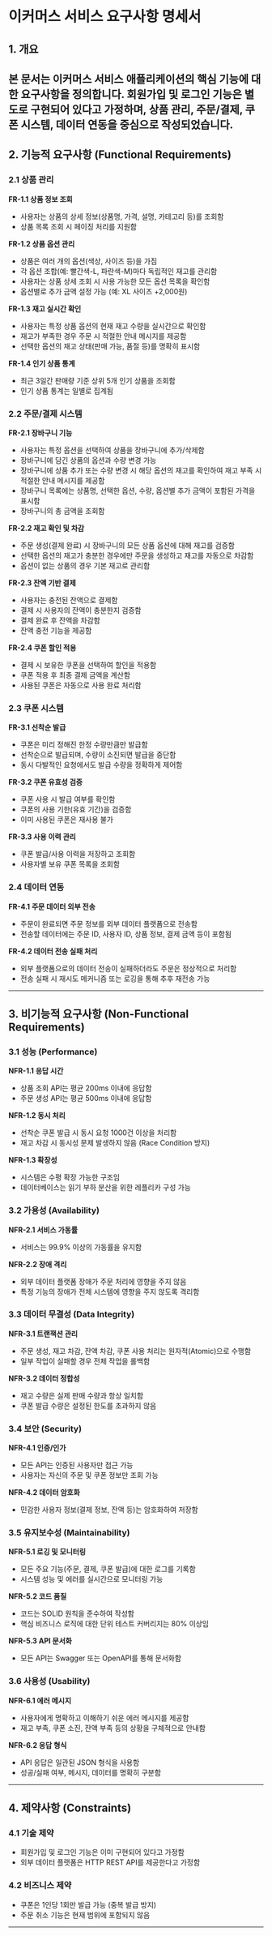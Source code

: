 # 이커머스 서비스 요구사항 명세서

## 1. 개요
본 문서는 이커머스 서비스 애플리케이션의 핵심 기능에 대한 요구사항을 정의합니다.
회원가입 및 로그인 기능은 별도로 구현되어 있다고 가정하며, 상품 관리, 주문/결제, 쿠폰 시스템, 데이터 연동을 중심으로 작성되었습니다.
---

## 2. 기능적 요구사항 (Functional Requirements)

### 2.1 상품 관리
**FR-1.1 상품 정보 조회**
- 사용자는 상품의 상세 정보(상품명, 가격, 설명, 카테고리 등)를 조회함
- 상품 목록 조회 시 페이징 처리를 지원함

**FR-1.2 상품 옵션 관리**
- 상품은 여러 개의 옵션(색상, 사이즈 등)을 가짐
- 각 옵션 조합(예: 빨간색-L, 파란색-M)마다 독립적인 재고를 관리함
- 사용자는 상품 상세 조회 시 사용 가능한 모든 옵션 목록을 확인함
- 옵션별로 추가 금액 설정 가능 (예: XL 사이즈 +2,000원)

**FR-1.3 재고 실시간 확인**
- 사용자는 특정 상품 옵션의 현재 재고 수량을 실시간으로 확인함
- 재고가 부족한 경우 주문 시 적절한 안내 메시지를 제공함
- 선택한 옵션의 재고 상태(판매 가능, 품절 등)를 명확히 표시함

**FR-1.4 인기 상품 통계**
- 최근 3일간 판매량 기준 상위 5개 인기 상품을 조회함
- 인기 상품 통계는 일별로 집계됨

### 2.2 주문/결제 시스템
**FR-2.1 장바구니 기능**
- 사용자는 특정 옵션을 선택하여 상품을 장바구니에 추가/삭제함
- 장바구니에 담긴 상품의 옵션과 수량 변경 가능
- 장바구니에 상품 추가 또는 수량 변경 시 해당 옵션의 재고를 확인하여 재고 부족 시 적절한 안내 메시지를 제공함
- 장바구니 목록에는 상품명, 선택한 옵션, 수량, 옵션별 추가 금액이 포함된 가격을 표시함
- 장바구니의 총 금액을 조회함

**FR-2.2 재고 확인 및 차감**
- 주문 생성(결제 완료) 시 장바구니의 모든 상품 옵션에 대해 재고를 검증함
- 선택한 옵션의 재고가 충분한 경우에만 주문을 생성하고 재고를 자동으로 차감함
- 옵션이 없는 상품의 경우 기본 재고로 관리함

**FR-2.3 잔액 기반 결제**
- 사용자는 충전된 잔액으로 결제함
- 결제 시 사용자의 잔액이 충분한지 검증함
- 결제 완료 후 잔액을 차감함
- 잔액 충전 기능을 제공함

**FR-2.4 쿠폰 할인 적용**
- 결제 시 보유한 쿠폰을 선택하여 할인을 적용함
- 쿠폰 적용 후 최종 결제 금액을 계산함
- 사용된 쿠폰은 자동으로 사용 완료 처리함

### 2.3 쿠폰 시스템
**FR-3.1 선착순 발급**
- 쿠폰은 미리 정해진 한정 수량만큼만 발급함
- 선착순으로 발급되며, 수량이 소진되면 발급을 중단함
- 동시 다발적인 요청에서도 발급 수량을 정확하게 제어함

**FR-3.2 쿠폰 유효성 검증**
- 쿠폰 사용 시 발급 여부를 확인함
- 쿠폰의 사용 기한(유효 기간)을 검증함
- 이미 사용된 쿠폰은 재사용 불가

**FR-3.3 사용 이력 관리**
- 쿠폰 발급/사용 이력을 저장하고 조회함
- 사용자별 보유 쿠폰 목록을 조회함

### 2.4 데이터 연동
**FR-4.1 주문 데이터 외부 전송**
- 주문이 완료되면 주문 정보를 외부 데이터 플랫폼으로 전송함
- 전송할 데이터에는 주문 ID, 사용자 ID, 상품 정보, 결제 금액 등이 포함됨

**FR-4.2 데이터 전송 실패 처리**
- 외부 플랫폼으로의 데이터 전송이 실패하더라도 주문은 정상적으로 처리함
- 전송 실패 시 재시도 메커니즘 또는 로깅을 통해 추후 재전송 가능

---

## 3. 비기능적 요구사항 (Non-Functional Requirements)

### 3.1 성능 (Performance)
**NFR-1.1 응답 시간**
- 상품 조회 API는 평균 200ms 이내에 응답함
- 주문 생성 API는 평균 500ms 이내에 응답함

**NFR-1.2 동시 처리**
- 선착순 쿠폰 발급 시 동시 요청 1000건 이상을 처리함
- 재고 차감 시 동시성 문제 발생하지 않음 (Race Condition 방지)

**NFR-1.3 확장성**
- 시스템은 수평 확장 가능한 구조임
- 데이터베이스는 읽기 부하 분산을 위한 레플리카 구성 가능

### 3.2 가용성 (Availability)
**NFR-2.1 서비스 가동률**
- 서비스는 99.9% 이상의 가동률을 유지함

**NFR-2.2 장애 격리**
- 외부 데이터 플랫폼 장애가 주문 처리에 영향을 주지 않음
- 특정 기능의 장애가 전체 시스템에 영향을 주지 않도록 격리함

### 3.3 데이터 무결성 (Data Integrity)
**NFR-3.1 트랜잭션 관리**
- 주문 생성, 재고 차감, 잔액 차감, 쿠폰 사용 처리는 원자적(Atomic)으로 수행함
- 일부 작업이 실패할 경우 전체 작업을 롤백함

**NFR-3.2 데이터 정합성**
- 재고 수량은 실제 판매 수량과 항상 일치함
- 쿠폰 발급 수량은 설정된 한도를 초과하지 않음

### 3.4 보안 (Security)
**NFR-4.1 인증/인가**
- 모든 API는 인증된 사용자만 접근 가능
- 사용자는 자신의 주문 및 쿠폰 정보만 조회 가능

**NFR-4.2 데이터 암호화**
- 민감한 사용자 정보(결제 정보, 잔액 등)는 암호화하여 저장함

### 3.5 유지보수성 (Maintainability)
**NFR-5.1 로깅 및 모니터링**
- 모든 주요 기능(주문, 결제, 쿠폰 발급)에 대한 로그를 기록함
- 시스템 성능 및 에러를 실시간으로 모니터링 가능

**NFR-5.2 코드 품질**
- 코드는 SOLID 원칙을 준수하여 작성함
- 핵심 비즈니스 로직에 대한 단위 테스트 커버리지는 80% 이상임

**NFR-5.3 API 문서화**
- 모든 API는 Swagger 또는 OpenAPI를 통해 문서화함

### 3.6 사용성 (Usability)
**NFR-6.1 에러 메시지**
- 사용자에게 명확하고 이해하기 쉬운 에러 메시지를 제공함
- 재고 부족, 쿠폰 소진, 잔액 부족 등의 상황을 구체적으로 안내함

**NFR-6.2 응답 형식**
- API 응답은 일관된 JSON 형식을 사용함
- 성공/실패 여부, 메시지, 데이터를 명확히 구분함

---

## 4. 제약사항 (Constraints)

### 4.1 기술 제약
- 회원가입 및 로그인 기능은 이미 구현되어 있다고 가정함
- 외부 데이터 플랫폼은 HTTP REST API를 제공한다고 가정함

### 4.2 비즈니스 제약
- 쿠폰은 1인당 1회만 발급 가능 (중복 발급 방지)
- 주문 취소 기능은 현재 범위에 포함되지 않음

---